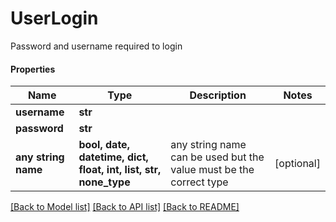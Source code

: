 # UserLogin

Password and username required to login

#### Properties
Name | Type | Description | Notes
------------ | ------------- | ------------- | -------------
**username** | **str** |  | 
**password** | **str** |  | 
**any string name** | **bool, date, datetime, dict, float, int, list, str, none_type** | any string name can be used but the value must be the correct type | [optional]

[[Back to Model list]](../README.md#documentation-for-models) [[Back to API list]](../README.md#documentation-for-api-endpoints) [[Back to README]](../README.md)

